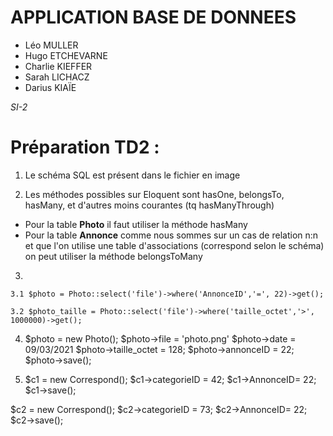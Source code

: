 # APPLICATION BASE DE DONNEES
* Léo MULLER
* Hugo ETCHEVARNE
* Charlie KIEFFER
* Sarah LICHACZ 
* Darius KIAÏE

_SI-2_

# Préparation TD2 :

1. Le schéma SQL est présent dans le fichier en image

2. Les méthodes possibles sur Eloquent sont hasOne, belongsTo, hasMany, et d'autres moins courantes (tq hasManyThrough)
* Pour la table **Photo** il faut utiliser la méthode hasMany
* Pour la table **Annonce** comme nous sommes sur un cas de relation n:n et que l'on utilise une table d'associations (correspond selon le schéma) on peut utiliser la méthode belongsToMany

3.

    3.1 $photo = Photo::select('file')->where('AnnonceID','=', 22)->get();

    3.2 $photo_taille = Photo::select('file')->where('taille_octet','>', 1000000)->get();

4. $photo = new Photo();
$photo->file = 'photo.png'
$photo->date = 09/03/2021
$photo->taille_octet = 128;
$photo->annonceID = 22;
$photo->save();

5.  $c1 = new Correspond();
$c1->categorieID = 42;
$c1->AnnonceID= 22;
$c1->save();

$c2 = new Correspond();
$c2->categorieID = 73;
$c2->AnnonceID= 22;
$c2->save();



